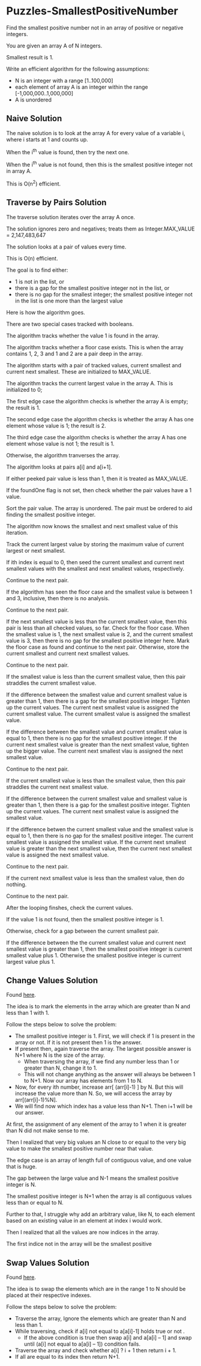 # Puzzles-SmallestPositiveNumber

Find the smallest positive number not in an array of positive or negative integers.

You are given an array A of N integers.

Smallest result is 1.

Write an efficient algorithm for the following assumptions:

- N is an integer with a range [1..100,000]
- each element of array A is an integer within the range [-1,000,000..1,000,000]
- A is unordered

## Naive Solution

The naive solution is to look at the array A for every value of a variable i, where i starts at 1 and counts up.

When the i<sup>th</sup> value is found, then try the next one.

When the i<sup>th</sup> value is not found, then this is the smallest positive integer not in array A.

This is O(n<sup>2</sup>) efficient.

## Traverse by Pairs Solution

The traverse solution iterates over the array A once.

The solution ignores zero and negatives; treats them as Integer.MAX_VALUE = 2,147,483,647

The solution looks at a pair of values every time.

This is O(n) efficient.

The goal is to find either:

- 1 is not in the list, or
- there is a gap for the smallest positive integer not in the list, or
- there is no gap for the smallest integer; the smallest positive integer not in the list is one more than the largest value

Here is how the algorithm goes.

There are two special cases tracked with booleans.

The algorithm tracks whether the value 1 is found in the array.

The algorithm tracks whether a floor case exists. This is when the array contains 1, 2, 3 and 1 and 2 are a pair deep in the array.

The algorithm starts with a pair of tracked values, current smallest and current next smallest. These are initialized to MAX_VALUE.

The algorithm tracks the current largest value in the array A. This is initialized to 0;

The first edge case the algorithm checks is whether the array A is empty; the result is 1.

The second edge case the algorithm checks is whether the array A has one element whose value is 1; the result is 2.

The third edge case the algorithm checks is whether the array A has one element whose value is not 1; the result is 1.

Otherwise, the algorithm tranverses the array.

The algorithm looks at pairs a[i] and a[i+1].

If either peeked pair value is less than 1, then it is treated as MAX_VALUE.

If the foundOne flag is not set, then check whether the pair values have a 1 value.

Sort the pair value. The array is unordered. The pair must be ordered to aid finding the smallest positive integer.

The algorithm now knows the smallest and next smallest value of this iteration.

Track the current largest value by storing the maximum value of current largest or next smallest.

If ith index is equal to 0, then seed the current smallest and current next smallest values with the smallest and next smallest values, respectively.

Continue to the next pair.

If the algorithm has seen the floor case and the smallest value is between 1 and 3, inclusive, then there is no analysis.

Continue to the next pair.

If the next smallest value is less than the current smallest value, then this pair is less than all checked values, so far.
Check for the floor case. When the smallest value is 1, the next smallest value is 2, and the current smallest value is 3,
then there is no gap for the smallest positive integer here. Mark the floor case as found and continue to the next pair.
Otherwise, store the current smallest and current next smallest values.

Continue to the next pair.

If the smallest value is less than the current smallest value, then this pair straddles the current smallest value.

If the difference between the smallest value and current smallest value is greater than 1,
then there is a gap for the smallest positive integer. Tighten up the current values.
The current next smallest value is assigned the current smallest value.
The current smallest value is assigned the smallest value.

If the difference between the smallest value and current smallest value is equal to 1, 
then there is no gap for the smallest positive integer.
If the current next smallest value is greater than the next smallest value, tighten up the bigger value.
The current next smallest vlau is assigned the next smallest value.

Continue to the next pair.

If the current smallest value is less than the smallest value, then this pair straddles the current next smallest value.

If the difference between the current smallest value and smallest value is greater than 1,
then there is a gap for the smallest positive integer. Tighten up the current values.
The current next smallest value is assigned the smallest value.

If the difference betwen the current smallest value and the smallest value is equal to 1,
then there is no gap for the smallest positive integer.
The current smallest value is assigned the smallest value.
If the current next smallest value is greater than the next smallest value,
then the current next smallest value is assigned the next smallest value.

Continue to the next pair.

If the current next smallest value is less than the smallest value, then do nothing.

Continue to the next pair.

After the looping finshes, check the current values.

If the value 1 is not found, then the smallest positive integer is 1.

Otherwise, check for a gap between the current smallest pair.

If the difference between the the current smallest value and current next smallest value is greater than 1,
then the smallest positive integer is current smallest value plus 1.
Otherwise the smallest positive integer is current largest value plus 1.

## Change Values Solution

Found [here](https://www.geeksforgeeks.org/find-the-smallest-positive-number-missing-from-an-unsorted-array/).

The idea is to mark the elements in the array which are greater than N and less than 1 with 1.

Follow the steps below to solve the problem:

- The smallest positive integer is 1. First, we will check if 1 is present in the array or not. If it is not present then 1 is the answer.
- If present then, again traverse the array. The largest possible answer is N+1 where N is the size of the array. 
  - When traversing the array, if we find any number less than 1 or greater than N, change it to 1. 
  - This will not change anything as the answer will always be between 1 to N+1. Now our array has elements from 1 to N.
- Now, for every ith number, increase arr[ (arr[i]-1) ] by N. But this will increase the value more than N. So, we will access the array by arr[(arr[i]-1)%N].
- We will find now which index has a value less than N+1. Then i+1 will be our answer. 

At first, the assignment of any element of the array to 1 when it is greater than N did not make sense to me.

Then I realized that very big values an N close to or equal to the very big value to make the smallest positive number near that value.

The edge case is an array of length full of contiguous value, and one value that is huge.

The gap between the large value and N-1 means the smallest positive integer is N.

The smallest positive integer is N+1 when the array is all contiguous values less than or equal to N.

Further to that, I struggle why add an arbitrary value, like N, to each element based on an existing value in an element at index i would work.

Then I realized that all the values are now indices in the array.

The first indice not in the array will be the smallest positive

## Swap Values Solution

Found [here](https://www.geeksforgeeks.org/find-the-smallest-positive-number-missing-from-an-unsorted-array/).

The idea is to swap the elements which are in the range 1 to N should be placed at their respective indexes.

Follow the steps below to solve the problem:

- Traverse the array, Ignore the elements which are greater than N and less than 1.
- While traversing, check if a[i] not equal to a[a[i]-1] holds true or not .
  - If the above condition is true then swap a[i] and a[a[i] – 1]  and swap until (a[i] not equal to a[a[i] – 1]) condition fails.
- Traverse the array and check whether a[i] ? i + 1 then return i + 1.
- If all are equal to its index then return N+1.
